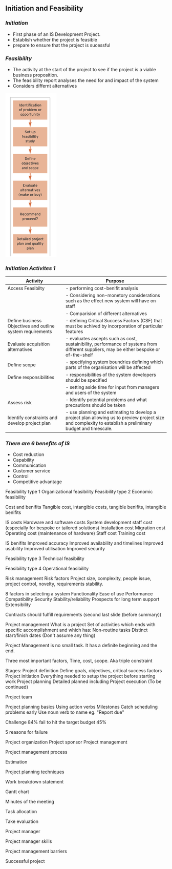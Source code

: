 
## **Initiation and Feasibility**

### *Initiation*
- First phase of an IS Development Project.
- Establish whether the project is feasible
- prepare to ensure that the project is sucessful

### *Feasibility*
- The activity at the start of the project to see if the project is a viable business proposition.
- The feasibility report analyses the need for and impact of the system
- Considers differnt alternatives

![Sequence of main activities](Screenshot_from_2023-10-24_12-54-28.png)

### *Initiation Activites 1*
|Activity|Purpose|
|----|----|
|Access Feasibilty|- performing cost-benifit analysis 
| |- Considering non-monetory considerations such as the effect new system will have on staff
| |- Comparision of different alternatives
|Define business Objectives and outline system requirements|- defining Critical Success Factors (CSF) that must be achived by incorporation of particular features|
|Evaluate acquisition alternatives|- evaluates ascepts such as cost, sustainibility, performance of systems from different suppliers, may be either bespoke or of-the-shelf
|Define scope|- specifying system boundries defining which parts of the organisation will be affected
|Define responsibilities|- responsibilities of the system developers should be specified
| |- setting aside time for input from managers and users of the system
|Assess risk|- Identify potential problems and what precautions should be taken
|Identify constraints and develop project plan| - use planning and estimating to develop a project plan allowing us to preview project size and complexity to establish a preliminary budget and timescale.



### *There are 6 benefits of IS*
- Cost reduction
- Capability
- Communication
- Customer service
- Control
- Competitive advantage
 
Feasibility type 1
  Organizational feasibility
Feasibility type 2
   Economic feasibility
  
Cost and benifits 
  Tangible cost, intangible costs, tangible benifits, intangible benifits


IS costs 
  Hardware and software costs
  System development staff cost (especially for bespoke or tailored solutions)
  Installation cost
  Migration cost
  Operating cost (maintenance of hardware)
  Staff cost
  Training cost
  
IS benifits
  Improved accuracy
  Improved availability and timelines
  Improved usability
  Improved utilisation
  Improved security
  
Feasibility type 3
  Technical feasibility

Feasibility type 4
  Operational feasibility
  
Risk management
Risk factors
  Project size, complexity, people issue, project control, novelty, requirements stability.
 
 
8 factors in selecting a system
  Functionality
  Ease of use
  Performance
  Compatibility
  Security
  Stability/reliability
  Prospects for long term support
  Extensibility
 
 
Contracts should fulfill requirements (second last slide (before summary))

Project management
What is a project
  Set of activities which ends with specific accomplishment and which has:
    Non-routine tasks
    Distinct start/finish dates
    (Don't assume any thing)
  
  
Project Management is no small task. It has a definite beginning and the end.

Three most important factors,
  Time, cost, scope.
  Aka triple constraint
 
 
Stages:
  Project definition
    Define goals, objectives, critical success factors
  Project initiation
    Everything needed to setup the project before starting work
  Project planning 
    Detailed planned including 
  Project execution
  (To be continued)



Project team

Project planning basics
  Using action verbs
  Milestones
  Catch scheduling problems early
  Use noun verb to name eg. "Report due"
  
 
Challenge
  84% fail to hit the target budget
  45% 
  
  
5 reasons for failure




Project organization
  Project sponsor
  Project management
  
  

Project management process


Estimation



Project planning techniques



Work breakdown statement


Gantt chart


Minutes of the meeting


Task allocation


Take evaluation


Project manager

Project manager skills


Project management barriers


Successful project






